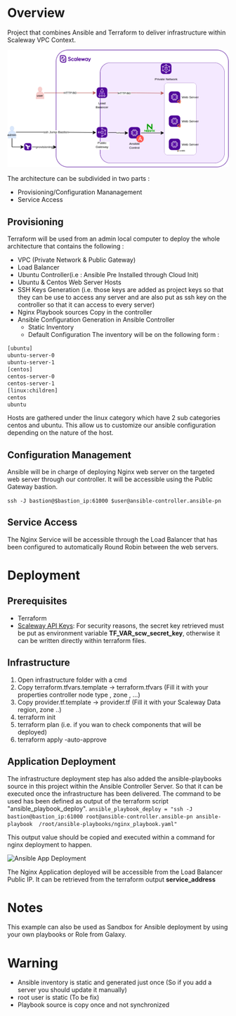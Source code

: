 # Overview

Project that combines Ansible and Terraform to deliver infrastructure within Scaleway VPC Context.

![Archi Description](./docs/resources/images/archi_description.png)

The architecture can be subdivided in two parts : 
- Provisioning/Configuration Mananagement
- Service Access

## Provisioning
Terraform will be used from an admin local computer to deploy the whole architecture that contains the following :
- VPC (Private Network & Public Gateway)
- Load Balancer
- Ubuntu Controller(i.e : Ansible Pre Installed through Cloud Init)
- Ubuntu & Centos Web Server Hosts
- SSH Keys Generation (i.e. those keys are added as project keys so that they can be use to access any server and are also put as ssh key on the controller so that it can access to every server)
- Nginx Playbook sources Copy in the controller
- Ansible Configuration Generation in Ansible Controller
    - Static Inventory
    - Default Configuration
The inventory will be on the following form :
```
[ubuntu]
ubuntu-server-0
ubuntu-server-1
[centos]
centos-server-0
centos-server-1
[linux:children]
centos
ubuntu
```

Hosts are gathered under the linux category which have 2 sub categories centos and ubuntu. This allow us to customize our ansible configuration depending on the nature of the host.

## Configuration Management
Ansible will be in charge of deploying Nginx web server on the targeted web server through our controller. 
It will be accessible using the Public Gateway bastion. 

```ssh -J bastion@$bastion_ip:61000 $user@ansible-controller.ansible-pn```

## Service Access
The Nginx Service will be accessible through the Load Balancer that has been configured to automatically Round Robin between the web servers.

# Deployment
## Prerequisites
- Terraform
- [Scaleway API Keys](https://www.scaleway.com/en/docs/console/my-project/how-to/generate-api-key/): For security reasons, the secret key retrieved must be put as environment variable **TF_VAR_scw_secret_key**, otherwise it can be written directly within terraform files.

## Infrastructure
1. Open infrastructure folder with a cmd
2. Copy terraform.tfvars.template -> terraform.tfvars (Fill it with your properties controller node type , zone , ...)
3. Copy provider.tf.template -> provider.tf (Fill it with your Scaleway Data region, zone ..)
2. terraform init
3. terraform plan (i.e. if you wan to check components that will be deployed)
4. terraform apply -auto-approve


## Application Deployment
The infrastructure deployment step has also added the ansible-playbooks source in this project within the Ansible Controller Server. So that it can be executed once the infrastructure has been delivered. The command to be used has been defined as  output of the terraform script "ansible_playbook_deploy".
```ansible_playbook_deploy = "ssh -J bastion@bastion_ip:61000 root@ansible-controller.ansible-pn ansible-playbook  /root/ansible-playbooks/nginx_playbook.yaml"```

This output value should be copied and executed within a command for nginx deployment to happen.

![Ansible App Deployment](./docs/resources/images/ansible_app_deployment.png)

The Nginx Application deployed will be accessible from the Load Balancer Public IP. It can be retrieved from the terraform output **service_address**
# Notes
This example can also be used as Sandbox for Ansible deployment by using your own playbooks or Role from Galaxy. 
# Warning 
- Ansible inventory is static and generated just once (So if you add a server you should update it manually)
- root user is static (To be fix)
- Playbook source is copy once and not synchronized